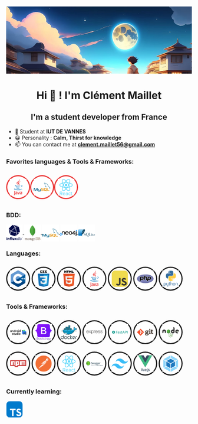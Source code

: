 ![MasterHead](./Fond.jpg)
<link rel="stylesheet" type="text/css" href="styles.css">
<section class="seperator-wrapper">
  <div class="seperator gradient">
  </div>
</section>

<h1 align="center">Hi 👋 ! I'm Clément Maillet</h1>
<h2 align="center">I'm a student developer from France</h3>

- 🧠 Student at **IUT DE VANNES**
- 😀 Personality : **Calm, Thirst for knowledge**
- 📫 You can contact me at **clement.maillet56@gmail.com**

<h3 align="left" class="fav">Favorites languages & Tools & Frameworks:</h3>
<div style="text-align: left;display:flex;">
<a href="https://www.java.com/" target="_blank" rel="noreferrer" style="display: inline-block; background-color: white; padding: 7px; margin-top: 10px; margin-bottom: 10px; border: 3px solid; border-radius: 50%;border-color:#eb3636;">
    <img src="https://raw.githubusercontent.com/devicons/devicon/master/icons/java/java-original-wordmark.svg" alt="java" style="vertical-align: middle; width: 45px; height: 45px;">
</a>

<a href="https://www.mysql.com/" target="_blank" rel="noreferrer" style="display: inline-block; background-color: white; padding: 7px; margin-top: 10px; margin-bottom: 10px; border: 3px solid; border-radius: 50%;border-color:#eb3636;">
    <img src="https://raw.githubusercontent.com/devicons/devicon/master/icons/mysql/mysql-original-wordmark.svg" alt="mysql" style="vertical-align: middle; width: 45px; height: 45px;">
</a>

<a href="https://reactjs.org/" target="_blank" rel="noreferrer" style="display: inline-block; background-color: white; padding: 7px; margin-top: 10px; margin-bottom: 10px; border: 3px solid; border-radius: 50%;border-color:#eb3636;">
    <img src="https://raw.githubusercontent.com/devicons/devicon/master/icons/react/react-original-wordmark.svg" alt="react" style="vertical-align: middle; width: 45px; height: 45px;">
</a>

</div>
<h3 align="left" class="bdd">BDD:</h3>
<div style=""  id="bdd">
    <a href="https://www.influxdata.com/" target="_blank" rel="noreferrer" class="element">
        <img src="https://raw.githubusercontent.com/devicons/devicon/master/icons/influxdb/influxdb-original-wordmark.svg" alt="influxdb" style="vertical-align: middle; width: 45px; height: 45px;">
    </a>
    <a href="https://www.mongodb.com/" target="_blank" rel="noreferrer" class="element">
        <img src="https://raw.githubusercontent.com/devicons/devicon/master/icons/mongodb/mongodb-original-wordmark.svg" alt="mongodb" style="vertical-align: middle; width: 45px; height: 45px;">
    </a>
    <a href="https://www.mysql.com/" target="_blank" rel="noreferrer" class="element">
        <img src="https://raw.githubusercontent.com/devicons/devicon/master/icons/mysql/mysql-original-wordmark.svg" alt="mysql" style="vertical-align: middle; width: 45px; height: 45px;">
    </a>
    <a href="https://neo4j.com/" target="_blank" rel="noreferrer" class="element">
        <img src="https://raw.githubusercontent.com/devicons/devicon/master/icons/neo4j/neo4j-original-wordmark.svg" alt="neo4j" style="vertical-align: middle; width: 45px; height: 45px;">
    </a>
    <a href="https://www.sqlite.org/index.html" target="_blank" rel="noreferrer" class="element">
        <img src="https://raw.githubusercontent.com/devicons/devicon/master/icons/sqlite/sqlite-original-wordmark.svg" alt="sqlite" style="vertical-align: middle; width: 45px; height: 45px;">
    </a>
</div>


<h3 align="left" class="lang">Languages:</h3>
<div style="text-align: left;" id="lang">
   <a href="https://isocpp.org/" target="_blank" rel="noreferrer" style="display: inline-block; background-color: white; padding: 7px; margin-top: 10px; margin-bottom: 10px; transition: transform 0.1s, padding 0.3s, margin 0.3s; border: 3px solid; border-radius: 50%;">
    <img src="https://raw.githubusercontent.com/devicons/devicon/master/icons/cplusplus/cplusplus-original.svg" alt="c++" style="vertical-align: middle; width: 45px; height: 45px;">
</a>
<a href="https://developer.mozilla.org/en-US/docs/Web/CSS" target="_blank" rel="noreferrer" style="display: inline-block; background-color: white; padding: 7px; margin-top: 10px; margin-bottom: 10px; transition: transform 0.1s, padding 0.3s, margin 0.3s; border: 3px solid; border-radius: 50%;">
    <img src="https://raw.githubusercontent.com/devicons/devicon/master/icons/css3/css3-original-wordmark.svg" alt="css3" style="vertical-align: middle; width: 45px; height: 45px;">
</a>
<a href="https://developer.mozilla.org/en-US/docs/Web/Guide/HTML/HTML5" target="_blank" rel="noreferrer" style="display: inline-block; background-color: white; padding: 7px; margin-top: 10px; margin-bottom: 10px; transition: transform 0.1s, padding 0.3s, margin 0.3s; border: 3px solid; border-radius: 50%;">
    <img src="https://raw.githubusercontent.com/devicons/devicon/master/icons/html5/html5-original-wordmark.svg" alt="html5" style="vertical-align: middle; width: 45px; height: 45px;">
</a>
<a href="https://www.java.com/" target="_blank" rel="noreferrer" style="display: inline-block; background-color: white; padding: 7px; margin-top: 10px; margin-bottom: 10px; transition: transform 0.1s, padding 0.3s, margin 0.3s; border: 3px solid; border-radius: 50%;">
    <img src="https://raw.githubusercontent.com/devicons/devicon/master/icons/java/java-original-wordmark.svg" alt="java" style="vertical-align: middle; width: 45px; height: 45px;">
</a>
<a href="https://developer.mozilla.org/en-US/docs/Web/JavaScript" target="_blank" rel="noreferrer" style="display: inline-block; background-color: white; padding: 7px; margin-top: 10px; margin-bottom: 10px; transition: transform 0.1s, padding 0.3s, margin 0.3s; border: 3px solid; border-radius: 50%;">
    <img src="https://raw.githubusercontent.com/devicons/devicon/master/icons/javascript/javascript-original.svg" alt="javascript" style="vertical-align: middle; width: 45px; height: 45px; border-radius: 25%;">
</a>
<a href="https://www.php.net/" target="_blank" rel="noreferrer" style="display: inline-block; background-color: white; padding: 7px; margin-top: 10px; margin-bottom: 10px; transition: transform 0.1s, padding 0.3s, margin 0.3s; border: 3px solid; border-radius: 50%;">
    <img src="https://raw.githubusercontent.com/devicons/devicon/master/icons/php/php-original.svg" alt="php" style="vertical-align: middle; width: 45px; height: 45px;">
</a>
<a href="https://www.python.org/" target="_blank" rel="noreferrer" style="display: inline-block; background-color: white; padding: 7px; margin-top: 10px; margin-bottom: 10px; transition: transform 0.1s, padding 0.3s, margin 0.3s; border: 3px solid; border-radius: 50%;">
    <img src="https://raw.githubusercontent.com/devicons/devicon/master/icons/python/python-original-wordmark.svg" alt="python" style="vertical-align: middle; width: 45px; height: 45px;">
</a>
</div>

<h3 align="left" class="tool">Tools & Frameworks:</h3>
<div style="text-align: left;"id="tool">
<a href="https://developer.android.com/studio" target="_blank" rel="noreferrer" style="display: inline-block; background-color: white; padding: 7px; margin-top: 10px; margin-bottom: 10px; transition: transform 0.1s, padding 0.3s, margin 0.3s; border: 3px solid; border-radius: 50%;">
    <img src="https://raw.githubusercontent.com/devicons/devicon/master/icons/androidstudio/androidstudio-original-wordmark.svg" alt="android studio" style="vertical-align: middle; width: 45px; height: 45px;">
</a>
<a href="https://getbootstrap.com/" target="_blank" rel="noreferrer" style="display: inline-block; background-color: white; padding: 7px; margin-top: 10px; margin-bottom: 10px; transition: transform 0.1s, padding 0.3s, margin 0.3s; border: 3px solid; border-radius: 50%;">
    <img src="https://raw.githubusercontent.com/devicons/devicon/master/icons/bootstrap/bootstrap-original-wordmark.svg" alt="bootstrap" style="vertical-align: middle; width: 45px; height: 45px;">
</a>
<a href="https://www.docker.com/" target="_blank" rel="noreferrer" style="display: inline-block; background-color: white; padding: 7px; margin-top: 10px; margin-bottom: 10px; transition: transform 0.1s, padding 0.3s, margin 0.3s; border: 3px solid; border-radius: 50%;">
    <img src="https://raw.githubusercontent.com/devicons/devicon/master/icons/docker/docker-original-wordmark.svg" alt="docker" style="vertical-align: middle; width: 45px; height: 45px;">
</a>
<a href="https://expressjs.com/" target="_blank" rel="noreferrer" style="display: inline-block; background-color: white; padding: 7px; margin-top: 10px; margin-bottom: 10px; transition: transform 0.1s, padding 0.3s, margin 0.3s; border: 3px solid; border-radius: 50%;">
    <img src="https://raw.githubusercontent.com/devicons/devicon/master/icons/express/express-original-wordmark.svg" alt="express" style="vertical-align: middle; width: 45px; height: 45px;">
</a>
<a href="https://fastapi.tiangolo.com/" target="_blank" rel="noreferrer" style="display: inline-block; background-color: white; padding: 7px; margin-top: 10px; margin-bottom: 10px; transition: transform 0.1s, padding 0.3s, margin 0.3s; border: 3px solid; border-radius: 50%;">
    <img src="https://raw.githubusercontent.com/devicons/devicon/master/icons/fastapi/fastapi-original-wordmark.svg" alt="fastapi" style="vertical-align: middle; width: 45px; height: 45px;">
</a>
<a href="https://git-scm.com/" target="_blank" rel="noreferrer" style="display: inline-block; background-color: white; padding: 7px; margin-top: 10px; margin-bottom: 10px; transition: transform 0.1s, padding 0.3s, margin 0.3s; border: 3px solid; border-radius: 50%;">
    <img src="https://raw.githubusercontent.com/devicons/devicon/master/icons/git/git-original-wordmark.svg" alt="git" style="vertical-align: middle; width: 45px; height: 45px;">
</a>
<a href="https://nodejs.org/" target="_blank" rel="noreferrer" style="display: inline-block; background-color: white; padding: 7px; margin-top: 10px; margin-bottom: 10px; transition: transform 0.1s, padding 0.3s, margin 0.3s; border: 3px solid; border-radius: 50%;">
    <img src="https://raw.githubusercontent.com/devicons/devicon/master/icons/nodejs/nodejs-original-wordmark.svg" alt="node.js" style="vertical-align: middle; width: 45px; height: 45px;">
</a>
<a href="https://www.npmjs.com/" target="_blank" rel="noreferrer" style="display: inline-block; background-color: white; padding: 7px; margin-top: 10px; margin-bottom: 10px; transition: transform 0.1s, padding 0.3s, margin 0.3s; border: 3px solid; border-radius: 50%;">
    <img src="https://raw.githubusercontent.com/devicons/devicon/master/icons/npm/npm-original-wordmark.svg" alt="npm" style="vertical-align: middle; width: 45px; height: 45px;">
</a>
<a href="https://www.postman.com/" target="_blank" rel="noreferrer" style="display: inline-block; background-color: white; padding: 7px; margin-top: 10px; margin-bottom: 10px; transition: transform 0.1s, padding 0.3s, margin 0.3s; border: 3px solid; border-radius: 50%;">
    <img src="https://raw.githubusercontent.com/devicons/devicon/master/icons/postman/postman-original.svg" alt="postman" style="vertical-align: middle; width: 45px; height: 45px;">
</a>
<a href="https://reactjs.org/" target="_blank" rel="noreferrer" style="display: inline-block; background-color: white; padding: 7px; margin-top: 10px; margin-bottom: 10px; transition: transform 0.1s, padding 0.3s, margin 0.3s; border: 3px solid; border-radius: 50%;">
    <img src="https://raw.githubusercontent.com/devicons/devicon/master/icons/react/react-original-wordmark.svg" alt="react" style="vertical-align: middle; width: 45px; height: 45px;">
</a>
<a href="https://swagger.io/" target="_blank" rel="noreferrer" style="display: inline-block; background-color: white; padding: 7px; margin-top: 10px; margin-bottom: 10px; transition: transform 0.1s, padding 0.3s, margin 0.3s; border: 3px solid; border-radius: 50%;">
    <img src="https://raw.githubusercontent.com/devicons/devicon/master/icons/swagger/swagger-original-wordmark.svg" alt="swagger" style="vertical-align: middle; width: 45px; height: 45px;">
</a>
<a href="https://tailwindcss.com/" target="_blank" rel="noreferrer" style="display: inline-block; background-color: white; padding: 7px; margin-top: 10px; margin-bottom: 10px; transition: transform 0.1s, padding 0.3s, margin 0.3s; border: 3px solid; border-radius: 50%;">
    <img src="https://raw.githubusercontent.com/devicons/devicon/master/icons/tailwindcss/tailwindcss-original.svg" alt="tailwindcss" style="vertical-align: middle; width: 45px; height: 45px;">
</a>
<a href="https://vuejs.org/" target="_blank" rel="noreferrer" style="display: inline-block; background-color: white; padding: 7px; margin-top: 10px; margin-bottom: 10px; transition: transform 0.1s, padding 0.3s, margin 0.3s; border: 3px solid; border-radius: 50%;">
    <img src="https://raw.githubusercontent.com/devicons/devicon/master/icons/vuejs/vuejs-original-wordmark.svg" alt="vue.js" style="vertical-align: middle; width: 45px; height: 45px;">
</a>
<a href="https://webpack.js.org/" target="_blank" rel="noreferrer" style="display: inline-block; background-color: white; padding: 7px; margin-top: 10px; margin-bottom: 10px; transition: transform 0.1s, padding 0.3s, margin 0.3s; border: 3px solid; border-radius: 50%;">
    <img src="https://raw.githubusercontent.com/devicons/devicon/master/icons/webpack/webpack-original.svg" alt="webpack" style="vertical-align: middle; width: 45px; height: 45px;">
</a>

</div>

<h3 align="left" class="current">Currently learning:</h3>
<div style="text-align: left;" id="current">
<a href="https://www.typescriptlang.org/" target="_blank" rel="noreferrer" style="border-radius: 50%" class="element">
    <img src="https://raw.githubusercontent.com/devicons/devicon/master/icons/typescript/typescript-original.svg"
        alt="typescript" style="height:45px;width:45px;vertical-align: middle;border-radius: 25%">
</a>
</div>
